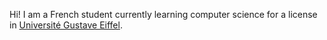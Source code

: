 Hi! I am a French student currently learning computer science for a license in [Université Gustave Eiffel](https://www.univ-gustave-eiffel.fr/).
